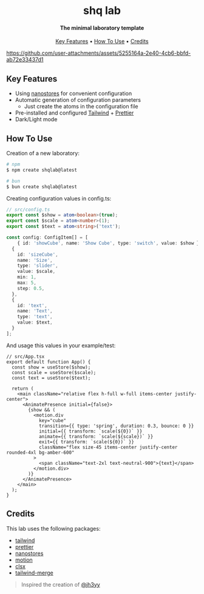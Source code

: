 <h1 align="center">
  shq lab
</h1>

<h4 align="center">The minimal laboratory template</h4>

<p align="center">
  <a href="#key-features">Key Features</a> •
  <a href="#how-to-use">How To Use</a> •
  <a href="#credits">Credits</a>
</p>

https://github.com/user-attachments/assets/5255164a-2e40-4cb6-bbfd-ab72e33437d1

## Key Features

- Using [nanostores](https://github.com/nanostores/nanostores) for convenient configuration
- Automatic generation of configuration parameters
  - Just create the atoms in the configuration file
- Pre-installed and configured [Tailwind](https://tailwindcss.com/) + [Prettier](https://github.com/tailwindlabs/prettier-plugin-tailwindcss)
- Dark/Light mode

## How To Use

Creation of a new laboratory:

```bash
# npm
$ npm create shqlab@latest

# bun
$ bun create shqlab@latest
```

Creating configuration values in config.ts:
```ts
// src/config.ts
export const $show = atom<boolean>(true);
export const $scale = atom<number>(1);
export const $text = atom<string>('text');

const config: ConfigItem[] = [
	{ id: 'showCube', name: 'Show Cube', type: 'switch', value: $show },
  {
    id: 'sizeCube',
    name: 'Size',
    type: 'slider',
    value: $scale,
    min: 1,
    max: 5,
    step: 0.5,
  },
  {
    id: 'text',
    name: 'Text',
    type: 'text',
    value: $text,
  }
];
```
And usage this values in your example/test:
```tsx
// src/App.tsx
export default function App() {
  const show = useStore($show);
  const scale = useStore($scale);
  const text = useStore($text);

  return (
    <main className="relative flex h-full w-full items-center justify-center">
      <AnimatePresence initial={false}>
        {show && (
          <motion.div
            key="cube"
            transition={{ type: 'spring', duration: 0.3, bounce: 0 }}
            initial={{ transform: `scale(${0})` }}
            animate={{ transform: `scale(${scale})` }}
            exit={{ transform: `scale(${0})` }}
            className="flex size-45 items-center justify-center rounded-4xl bg-amber-600"
          >
            <span className="text-2xl text-neutral-900">{text}</span>
          </motion.div>
        )}
      </AnimatePresence>
    </main>
  );
}
```

## Credits

This lab uses the following packages:

- [tailwind](https://tailwindcss.com/)
- [prettier](https://prettier.io/)
- [nanostores](https://github.com/nanostores/nanostores)
- [motion](https://motion.dev/)
- [clsx](https://github.com/lukeed/clsx)
- [tailwind-merge](https://github.com/dcastil/tailwind-merge)

> Inspired the creation of [@jh3yy](https://x.com/jh3yy)
